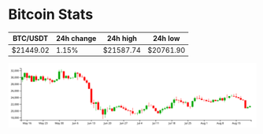 # Bitcoin Stats

BTC/USDT|24h change|24h high|24h low|
|---|---|---|---|
|$21449.02|1.15%|$21587.74|$20761.90|

<img src="./chart.svg">
